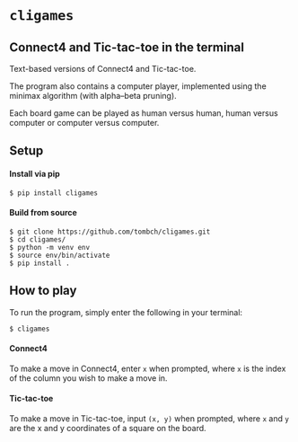 # `cligames`

## Connect4 and Tic-tac-toe in the terminal
Text-based versions of Connect4 and Tic-tac-toe.

The program also contains a computer player, implemented using the minimax algorithm (with alpha–beta pruning).

Each board game can be played as human versus human, human versus computer or computer versus computer.

## Setup

#### Install via pip

```
$ pip install cligames
```

#### Build from source

```
$ git clone https://github.com/tombch/cligames.git
$ cd cligames/
$ python -m venv env
$ source env/bin/activate
$ pip install .
```

## How to play
To run the program, simply enter the following in your terminal:

```
$ cligames
```

#### Connect4
To make a move in Connect4, enter `x` when prompted, where `x` is the index of the column you wish to make a move in.

#### Tic-tac-toe
To make a move in Tic-tac-toe, input `(x, y)` when prompted, where `x` and `y` are the x and y coordinates of a square on the board.

